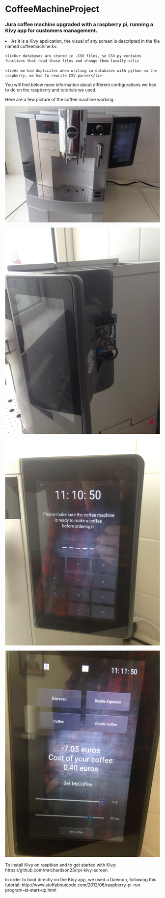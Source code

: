 # CoffeeMachineProject
<h3>
	Jura coffee machine upgraded with a raspberry pi, running a Kivy app for customers management.
</h3>

<p>
	<li>As it is a Kivy application, the visual of any screen is descripted in the file named coffeemachine.kv.</li>

	<li>Our databases are stored in .CSV files, so CSV.py contains functions that read those files and change them locally.</li>

	<li>As we had duplicates when writing in databases with python on the raspberry, we had to rewrite CSV parser</li>
</p>
You will find below more information about different configurations we had to do on the raspberry and tutorials we used.

Here are a few picture of the coffee machine working :

![ScreenShot](/Data/ImgReadMe/IMG_1636.JPG?raw=true )

![ScreenShot](/Data/ImgReadMe/IMG_1637.JPG?raw=true )

![ScreenShot](/Data/ImgReadMe/IMG_1638.JPG?raw=true )

![ScreenShot](/Data/ImgReadMe/IMG_1639.JPG?raw=true )

<p>
To install Kivy on raspbian and to get started with Kivy: 
	https://github.com/mrichardson23/rpi-kivy-screen
</p>
<p>
In order to boot directly on the Kivy app, we used a Daemon, following this tutorial:
	http://www.stuffaboutcode.com/2012/06/raspberry-pi-run-program-at-start-up.html
</p>
